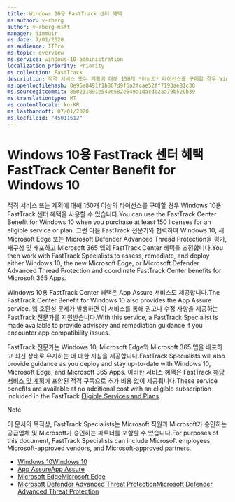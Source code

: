```yaml
---
title: Windows 10용 FastTrack 센터 혜택
ms.author: v-rberg
author: v-rberg-msft
manager: jimmuir
ms.date: 7/01/2020
ms.audience: ITPro
ms.topic: overview
ms.service: windows-10-administration
localization_priority: Priority
ms.collection: FastTrack
description: 적격 서비스 또는 계획에 대해 150개 *이상의* 라이선스를 구매할 경우 Windows 10용 FastTrack 센터 혜택을 사용합니다.
ms.openlocfilehash: 0e95e8491f1b807d9f6a2fcae52ff7193ae81c30
ms.sourcegitcommit: 850211891e549e582e649a1dacdc2aa79b520b39
ms.translationtype: MT
ms.contentlocale: ko-KR
ms.lasthandoff: 07/01/2020
ms.locfileid: "45011612"
---
```

# <a name="fasttrack-center-benefit-for-windows-10"></a><span data-ttu-id="61e02-103">Windows 10용 FastTrack 센터 혜택</span><span class="sxs-lookup"><span data-stu-id="61e02-103">FastTrack Center Benefit for Windows 10</span></span>

<span data-ttu-id="61e02-104">적격 서비스 또는 계획에 대해 150개 이상의 라이선스를 구매할 경우 Windows 10용 FastTrack 센터 혜택을 사용할 수 있습니다.</span><span class="sxs-lookup"><span data-stu-id="61e02-104">You can use the FastTrack Center Benefit for Windows 10 when you purchase at least 150 licenses for an eligible service or plan.</span></span> <span data-ttu-id="61e02-105">그런 다음 FastTrack 전문가와 협력하여 Windows 10, 새 Microsoft Edge 또는 Microsoft Defender Advanced Thread Protection을 평가, 재구성 및 배포하고 Microsoft 365 앱의 FastTrack Center 혜택을 조정합니다.</span><span class="sxs-lookup"><span data-stu-id="61e02-105">You then work with FastTrack Specialists to assess, remediate, and deploy either Windows 10, the new Microsoft Edge, or Microsoft Defender Advanced Thread Protection and coordinate FastTrack Center benefits for Microsoft 365 Apps.</span></span> 

<span data-ttu-id="61e02-106">Windows 10용 FastTrack Center 혜택은 App Assure 서비스도 제공합니다.</span><span class="sxs-lookup"><span data-stu-id="61e02-106">The FastTrack Center Benefit for Windows 10 also provides the App Assure service.</span></span> <span data-ttu-id="61e02-107">앱 호환성 문제가 발생하면 이 서비스를 통해 권고나 수정 사항을 제공하는 FastTrack 전문가를 지원받습니다.</span><span class="sxs-lookup"><span data-stu-id="61e02-107">With this service, a FastTrack Specialist is made available to provide advisory and remediation guidance if you encounter app compatibility issues.</span></span> 

<span data-ttu-id="61e02-108">FastTrack 전문가는 Windows 10, Microsoft Edge와 Microsoft 365 앱을 배포하고 최신 상태로 유지하는 데 대한 지침을 제공합니다.</span><span class="sxs-lookup"><span data-stu-id="61e02-108">FastTrack Specialists will also provide guidance as you deploy and stay up-to-date with Windows 10, Microsoft Edge, and Microsoft 365 Apps.</span></span> <span data-ttu-id="61e02-109">이러한 서비스 혜택은 FastTrack [해당 서비스 및 계획](M365-eligible-services-and-plans.md)에 포함된 적격 구독으로 추가 비용 없이 제공됩니다.</span><span class="sxs-lookup"><span data-stu-id="61e02-109">These service benefits are available at no additional cost with an eligible subscription included in the FastTrack [Eligible Services and Plans](M365-eligible-services-and-plans.md).</span></span>
  
> [!NOTE]
> <span data-ttu-id="61e02-110">이 문서의 목적상, FastTrack Specialists는 Microsoft 직원과 Microsoft가 승인하는 공급업체 및 Microsoft가 승인하는 파트너를 포함할 수 있습니다.</span><span class="sxs-lookup"><span data-stu-id="61e02-110">For purposes of this document, FastTrack Specialists can include Microsoft employees, Microsoft-approved vendors, and Microsoft-approved partners.</span></span> 
    
- [<span data-ttu-id="61e02-111">Windows 10</span><span class="sxs-lookup"><span data-stu-id="61e02-111">Windows 10</span></span>](Win-10-windows-10.md)
- [<span data-ttu-id="61e02-112">App Assure</span><span class="sxs-lookup"><span data-stu-id="61e02-112">App Assure</span></span>](Win-10-app-assure.md)
- [<span data-ttu-id="61e02-113">Microsoft Edge</span><span class="sxs-lookup"><span data-stu-id="61e02-113">Microsoft Edge</span></span>](Win-10-microsoft-edge.md)
- [<span data-ttu-id="61e02-114">Microsoft Defender Advanced Threat Protection</span><span class="sxs-lookup"><span data-stu-id="61e02-114">Microsoft Defender Advanced Threat Protection</span></span>](Win-10-microsoft-defender-atp.md)

